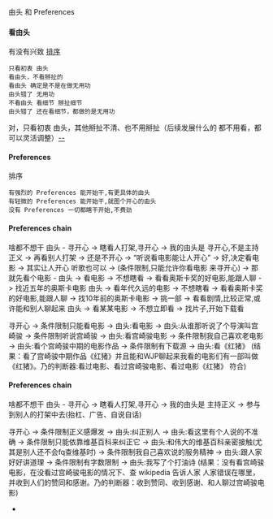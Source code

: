 
由头 和 Preferences

#### 看由头

有没有兴致 [排序](https://www.v2ex.com/notes/28139)
```
只看初衷 由头
看由头，不看掰扯的
看由头 确定是不是在做无用功
由头错了 无用功
不看由头 看细节 掰扯细节
由头错了 还在看细节，都做的是无用功 
```

对，只看初衷 由头，其他掰扯不清、也不用掰扯（后续发展什么的 都不用看，都可以灵活调整）[--](https://ruby-china.org/notes/4055)

#### Preferences

排序
```
有强烈的 Preferences 能开始干,有更具体的由头
有轻微的 Preferences 能开始干,就图个开心的由头
没有 Preferences 一切都瞎干开始,不费劲
```

#### Preferences chain

啥都不想干
由头 - 寻开心
-> 瞎看人打架,寻开心 -> 我的由头是 寻开心,不是主持正义 -> 再看别人打架 -> 还是不开心 -> “听说看电影能让人开心” -> 好,决定看电影 -> 其实让人开心 听歌也可以 -> (条件限制,只能允许你看电影 来寻开心) -> 那就先看个电影 -
由头 -> 看电影
-> 不想瞎看 -> 看看奥斯卡奖的好电影,能跟人聊 -> 找近五年的奥斯卡电影
由头 -> 看年代久远的电影
-> 不想瞎看 -> 看看奥斯卡奖的好电影,能跟人聊 -> 找10年前的奥斯卡电影 -> 挑一部 -> 看看剧情,比较正常,或许能和别人聊起来
由头 -> 看某某电影
-> 不想立即看 -> 找片子,开始下载看

寻开心 -> 条件限制只能看电影 -> 由头:看电影 -> 由头:从谁那听说了个导演叫宫崎骏 -> 条件限制听说宫崎骏 -> 由头:看宫崎骏电影 -> 条件限制我自己喜欢老电影 -> 由头:看个宫崎骏中期的电影作品 -> 条件限制有下载源 -> 由头:看《红猪》
(结果：看了宫崎骏中期作品《红猪》并且能和WJP聊起来我看的电影们有一部叫做《红猪》。乃的判断器:看过电影、看过宫崎骏电影、看过电影《红猪》 符合)

#### Preferences chain

啥都不想干
由头 - 寻开心
-> 瞎看人打架,寻开心 -> 我的由头是 主持正义 -> 参与到别人的打架中去(抬杠、广告、自说自话)

寻开心 -> 条件限制正义感爆发 -> 由头:纠正别人 -> 由头:看这里有个人说的不准确 -> 条件限制只能依靠维基百科来纠正它 -> 由头:和伟大的维基百科亲密接触(尤其是别人还不会fq查维基时) -> 条件限制我自己喜欢说的服务精神 -> 由头:跟人家好好讲道理 -> 条件限制有字数限制 -> 由头:我写了个打油诗
(结果：没有看宫崎骏电影，在没看过宫崎骏电影的情况下、查 wikipedia 告诉人家 人家错误在哪里，并收到人们的赞同和感谢。乃的判断器：收到赞同、收到感谢、和人聊过宫崎骏电影)



-






